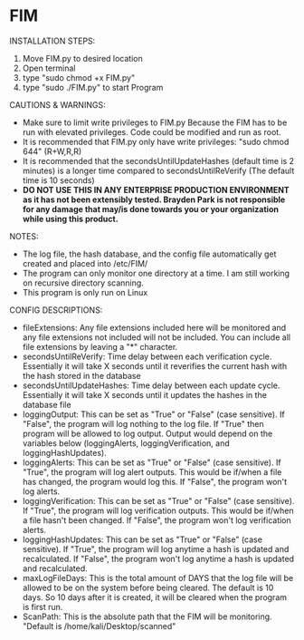# FIM
INSTALLATION STEPS:
1) Move FIM.py to desired location
2) Open terminal
3) type "sudo chmod +x FIM.py"
4) type "sudo ./FIM.py" to start Program

CAUTIONS & WARNINGS:
- Make sure to limit write privileges to FIM.py Because the FIM has to be run with elevated privileges. Code could be modified and run as root.
- It is recommended that FIM.py only have write privileges: "sudo chmod 644" (R+W,R,R)
- It is recommended that the secondsUntilUpdateHashes (default time is 2 minutes) is a longer time compared to secondsUntilReVerify (The default time is 10 seconds)
- **DO NOT USE THIS IN ANY ENTERPRISE PRODUCTION ENVIRONMENT as it has not been extensibly tested. Brayden Park is not responsible for any damage that may/is done towards you or your organization while using this product.** 

NOTES:
- The log file, the hash database, and the config file automatically get created and placed into /etc/FIM/
- The program can only monitor one directory at a time. I am still working on recursive directory scanning.
- This program is only run on Linux 

CONFIG DESCRIPTIONS:
- fileExtensions: Any file extensions included here will be monitored and any file extensions not included will not be included. You can include all file extensions by leaving a "*" character. 
- secondsUntilReVerify: Time delay between each verification cycle. Essentially it will take X seconds until it reverifies the current hash with the hash stored in the database
- secondsUntilUpdateHashes: Time delay between each update cycle. Essentially it will take X seconds until it updates the hashes in the database file
- loggingOutput: This can be set as "True" or "False" (case sensitive). If "False", the program will log nothing to the log file. If "True" then program will be allowed to log output. Output would depend on the variables below (loggingAlerts, loggingVerification, and loggingHashUpdates). 
- loggingAlerts: This can be set as "True" or "False" (case sensitive). If "True", the program will log alert outputs. This would be if/when a file has changed, the program would log this. If "False", the program won't log alerts.  
- loggingVerification: This can be set as "True" or "False" (case sensitive). If "True", the program will log verification outputs. This would be if/when a file hasn't been changed. If "False", the program won't log verification alerts. 
- loggingHashUpdates: This can be set as "True" or "False" (case sensitive). If "True", the program will log anytime a hash is updated and recalculated. If "False", the program won't log anytime a hash is updated and recalculated.
- maxLogFileDays: This is the total amount of DAYS that the log file will be allowed to be on the system before being cleared. The default is 10 days. So 10 days after it is created, it will be cleared when the program is first run. 
- ScanPath: This is the absolute path that the FIM will be monitoring. "Default is /home/kali/Desktop/scanned" 
